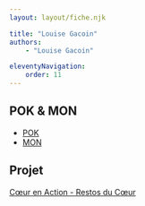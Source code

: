 ```yaml
---
layout: layout/fiche.njk

title: "Louise Gacoin"
authors:
    - "Louise Gacoin"

eleventyNavigation:
    order: 11
---
```


## POK & MON

* [POK](./pok)
* [MON](./mon)

## Projet

[Cœur en Action - Restos du Cœur](../../../projets/2022-2023/Restos%20du%20coeur)
